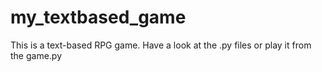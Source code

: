 # my_textbased_game
This is a text-based RPG game. Have a look at the .py files or play it from the game.py
